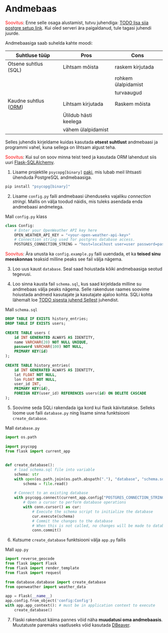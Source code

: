 # Andmebaas

<span style="color: red">Soovitus</span>: Enne selle osaga alustamist, tutvu juhendiga: [TODO lisa siia postgre setup link](). Kui oled serveri ära paigaldanud, tule tagasi juhendi juurde.

Andmebaasiga saab suhelda kahte moodi:

| Suhtluse tüüp                                                                           | Pros                  | Cons                |
| --------------------------------------------------------------------------------------- | --------------------- | ------------------- |
| Otsene suhtlus (SQL)                                                                    | Lihtsam mõista        | raskem kirjutada    |
|                                                                                         |                       | rohkem ülalpidamist |
|                                                                                         |                       | turvaaugud          |
| Kaudne suhtlus ([ORM](https://en.wikipedia.org/wiki/Object%E2%80%93relational_mapping)) | Lihtsam kirjutada     | Raskem mõista       |
|                                                                                         | Ülildub hästi keelega |                     |
|                                                                                         | vähem ülalpidamist    |                     |

Selles juhendis kirjeldame kuidas kasutada **otsest suhtlust** andmebaasi ja programmi vahel, kuna sellega on lihtsam algust teha. 

<span style="color: red">Soovitus</span>: Kui sul on soov minna teist teed ja kasutada ORM lahendust siis uuri [Flask-SQLAlchemy](https://flask-sqlalchemy.palletsprojects.com/en/3.1.x/quickstart/).

1. Lisame projektile `psycopg[binary]` [paki](https://www.psycopg.org/psycopg3/docs/basic/install.html), mis lubab meil lihtsasti ühenduda PostgreSQL andmebaasiga.

```bash
pip install "psycopg[binary]"
```

2. Lisame `config.py` faili andmebaasi ühenduseks vajaliku _connection stringi_. Mallis on välja toodud näidis, mis tuleks asendada enda andmebaasi andmetega.

Mall `config.py` klass
```python
class Config:  
    # Enter your OpenWeather API key here  
    OPEN_WEATHER_API_KEY = "<your-open-weather-api-key>"  
    # Connection string used for postgres database access.  
    POSTGRES_CONNECTION_STRING = "host=localhost user=user password=pass port=5432 dbname=app"
```

<span style="color: red">Soovitus</span>: Ära unusta ka `config.example.py` faili uuendada, et ka **teised sinu meeskonnas** teaksid milline peaks see fail välja nägema.

3. Loo uus kaust `database`. Seal saad hoiustada kõiki andmebaasiga seotud tegevusi.

4. Loo sinna kausta fail `schema.sql`, kus saad kirjeldada milline su andmebaas välja peaks nägema. Selle rakenduse raames soovime hoiustada andmeid kasutajate ja kasutajate ajaloo kohta. SQLi kohta lähemalt loe [TODO sisesta juhend Sellest]() juhendist.

Mall `schema.sql`
```sql
DROP TABLE IF EXISTS history_entries;  
DROP TABLE IF EXISTS users;  
  
CREATE TABLE users (  
    id INT GENERATED ALWAYS AS IDENTITY,  
    name VARCHAR(20) NOT NULL UNIQUE,  
    password VARCHAR(100) NOT NULL,  
    PRIMARY KEY(id)  
);  
  
CREATE TABLE history_entries(  
    id INT GENERATED ALWAYS AS IDENTITY,  
    lat FLOAT NOT NULL,  
    lon FLOAT NOT NULL,  
    user_id INT,  
    PRIMARY KEY(id),  
    FOREIGN KEY(user_id) REFERENCES users(id) ON DELETE CASCADE  
);
```

5. Soovime seda SQLi rakendada iga kord kui flask käivitatakse. Selleks loome uue faili `database.py` ning lisame sinna funktsiooni `create_database`.

Mall `database.py`
```python
import os.path  
  
import psycopg  
from flask import current_app  
  
  
def create_database():  
    # load schema.sql file into variable  
    schema: str  
    with open(os.path.join(os.path.abspath("."), "database", "schema.sql"), "r") as file:  
        schema = file.read()  
  
    # Connect to an existing database  
    with psycopg.connect(current_app.config["POSTGRES_CONNECTION_STRING"]) as conn:  
        # Open a cursor to perform database operations  
        with conn.cursor() as cur:  
            # Execute the schema script to initialize the database  
            cur.execute(schema)  
            # Commit the changes to the database  
            # When this is not called, no changes will be made to database.      
            conn.commit()
```

6. Kutsume `create_database` funktsiooni välja `app.py` failis

Mall `app.py`
```python
import reverse_geocode  
from flask import Flask  
from flask import render_template  
from flask import request  
  
from database.database import create_database  
from openweather import weather_data  
  
app = Flask(__name__)  
app.config.from_object('config:Config')  
with app.app_context(): # must be in application context to execute
    create_database()
```

7. Flaski rakendust käima pannes võid näha **muudatusi oma andmebaasis**. Muutatuste paremaks vaatluseks võid kasutada [DBeaver](https://dbeaver.io/).


